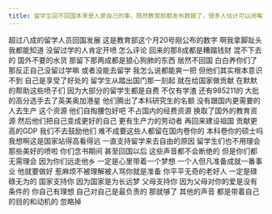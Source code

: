 ```yaml
---
title: 留学生回不回国本来是人家自己的事，既然教育部都发布数据了，很多人估计可以闭嘴了吧。
---
```

超过八成的留学人员回国发展
这是教育部这个月20号刚公布的数字
啊我拿脚趾头我都能知道
没留过学的人肯定开喷
怎么评论
回来的那8成都是糟蹋钱财
混不下去的
国外不要的水货
那留下那两成都是狼心狗肺的东西
居然不回国
白白养你们了
那反正自己没留过学嘛
或者没能去留学
我怎么说都能爽一把
但他们其实根本意识不到
自己是享受了好处的
留学生从踏出国门那一刻起
就在给国家做贡献
在默默的帮助这些喷子们
因为大部分的留学生都是自费
不仅有学渣
还有985211的
大批的高分选手去了英美奥加港星
他们腾出了本科研究生的名额
没有跟国内更需要的人去生产
这个资源
他们自掏腰包好吧
不占国内的经费资源
换取了国外的教育资源
然后他们把自己变成更好的自己
更有生产力的劳动者
再回来建设祖国
贡献更高的GDP
我们不去鼓励他们
难不成要这些人都留在国内卷你的
本科卷你的硕士吗
我想啊这是国家站得高看得远
一直支持留学来去自由的原因
留学生们也不用理会那些美好的喷啦
你们念书期间
甚至回国以后
这些声音都不会断绝的
但是你们都无需理会
因为你们远走他乡
一定是心里带着一个梦想
一个人但凡准备成就一番事业
他就要做好
惹麻烦不被理解被人骂你就是准备
你平平无奇的老好人
一定是碌碌无为的
国家支持你
因为国家是为长远梦
父母支持你
因为父母对你的爱是没有条件的
你自己有理想
自己对自己是最负责的
那就够了
其他的声音
都是带着自己的目的和动机的
忽略掉
